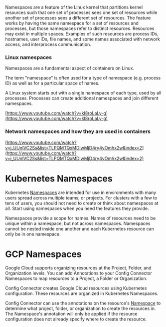 
Namespaces are a feature of the Linux kernel that partitions kernel resources such that one set of processes sees one set of resources while another set of processes sees a different set of resources. The feature works by having the same namespace for a set of resources and processes, but those namespaces refer to distinct resources. Resources may exist in multiple spaces. Examples of such resources are process IDs, hostnames, user IDs, file names, and some names associated with network access, and interprocess communication.



### Linux namespaces

Namespaces are a fundamental aspect of containers on Linux.

The term "namespace" is often used for a type of namespace (e.g. process ID) as well as for a particular space of names.

A Linux system starts out with a single namespace of each type, used by all processes. Processes can create additional namespaces and join different namespaces.

[https://www.youtube.com/watch?v=kl8roLaLy-g](https://www.youtube.com/watch?v=kl8roLaLy-g)

### Network namespaces and how they are used in containers

[https://www.youtube.com/watch?v=j_UUnlVC2Ss&list=TLPQMTQxMDIwMjD4ry4yOmhx2w&index=2](https://www.youtube.com/watch?v=j_UUnlVC2Ss&list=TLPQMTQxMDIwMjD4ry4yOmhx2w&index=2)


# Kubernetes Namespaces

Kubernetes [Namespaces](https://kubernetes.io/docs/concepts/overview/working-with-objects/namespaces/) are intended for use in environments with many users spread across multiple teams, or projects. For clusters with a few to tens of users, you should not need to create or think about namespaces at all. Start using namespaces when you need the features they provide.

Namespaces provide a scope for names. Names of resources need to be unique within a namespace, but not across namespaces. Namespaces cannot be nested inside one another and each Kubernetes resource can only be in one namespace.

# GCP Namespaces

Google Cloud supports organizing resources at the Project, Folder, and Organization levels. You can add Annotations to your Config Connector Namespaces to map resources to a Project, a Folder or Organization.

Config Connector creates Google Cloud resources using Kubernetes configuration. These resources are organized in Kubernetes Namespaces.


Config Connector can use the annotations on the resource's [Namespace](https://cloud.google.com/config-connector/docs/concepts/namespaces-and-projects)  to determine what project, folder, or organization to create the resources in. The Namespace's annotation will only be applied if the resource configuration does not already specify where to create the resource. 



